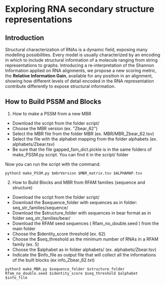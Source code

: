 # Exploring RNA secondary structure representations

## Introduction
Structural characterization of RNAs is a dynamic field, exposing many modelling possibilities. Every model is usually characterized by an encoding in which to include structural information of a molecule ranging from string representations to graphs. Introducing a re-interpretation of the Shannon Information applied on RNA alignments, we propose a new scoring metric, the **Relative Information Gain**, available for any position in an alignment, showing how different levels of detail encoded in the RNA representation contribute differently to expose structural information.

## How to Build PSSM and Blocks

1. How to make a PSSM from a new MBR

* Download the script from the folder script/
* Choose the MBR version (ex. "Zbear_62")
* Select the MBR file from the folder MBR (ex. MBR/MBR_Zbear_62.tsv)
* Select the file with the alphabet mapping from the folder alphabets (ex. alphabets/Zbear.tsv)
* Be sure that the file gapped_fam_dict.pickle is in the same folders of make_PSSM.py script. You can find it in the script/ folder

Now you can run the script with the command.

`python3 make_PSSM.py $mbrVersion $MBR_matrix.tsv $ALPHAMAP.tsv`




2. How to Build Blocks and MBR from RFAM families (sequence and structure)

* Download the script from the folder script/
* Download the $sequence_folder with sequences as in folder: seq_str_families/sequence/ 
* Download the $structure_folder with sequences in bear format as in folder seq_str_families/bear/
* Download the RFAM seed sequences ( Rfam_no_double.seed ) from the main folder
* Choose the $identity_score threshold (ex. 62)
* Choose the $seq_threshold as the minimum number of RNAs in a RFAM family (ex. 5)
* Choose the $alphabet as in folder alphabets/ (ex. alphabets/Zbear.tsv)
* Indicate the $info_file as output file that will collect all the informations of the built blocks (ex info_Zbear_62.txt)

`python3 make_MBR.py $sequence_folder $structure_folder Rfam_no_double.seed $identity_score $seq_threshold $alphabet $info_file`


